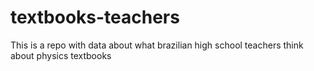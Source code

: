 textbooks-teachers
==================

This is a repo with data about what brazilian high school teachers think about physics textbooks
